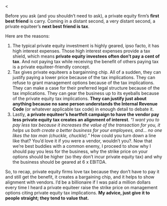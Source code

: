 <<p>Before you ask (and you shouldn&#8217;t need to ask), a private equity firm&#8217;s <strong>first best friend</strong> is carry. Coming in a distant second, a very distant second, a private equiteer&#8217;s <strong>next best friend is tax</strong>.</p><p>Here are the reasons:</p><ol><li>The typical private equity investment is highly geared, ipso facto, it has high interest expenses. Those high interest expenses provide a tax shield, which means <strong>private equity investees often don&#8217;t pay a cent of tax</strong>. And not paying tax while receiving the benefit of others paying tax is a private equiteer-friendly concept.</li><li>Tax gives private equiteers a bargainning chip. All of a sudden, they can justify paying a lower price because of the tax implications. They can refuse to grant management options because of the tax implications. They can make a case for their preferred legal structure because of the tax implications. They can gear the business up to its eyeballs because of the private equity tax implications. <strong>They can justify just about anything because no sane person understands the Internal Revenue Code </strong>(or whatever applicable tax code) in enough detail to debate it.</li><li>Lastly, <strong>a private equiteer&#8217;s heartfelt campaign to have the vendor pay less private equity tax creates an alignment of interest</strong>. <em>&#8220;I want you to pay less tax because it increases the value of the transaction for you, it helps us both create a better business for your employees, and&#8230; no one likes the tax man (chuckle, chuckle).&#8221; </em>How could you turn down a line like that? You&#8217;d love it if you were a vendor, wouldn&#8217;t you?. Now that we&#8217;re best buddies with a common enemy, I proceed to show why I should pay you less for the business, why the strike price on your options should be higher (so they don&#8217;t incur private equity tax) and why the business should be geared at 6 x EBITDA.</li></ol><p>So, to recap, private equity firms love tax because they don&#8217;t have to pay it and still get the benefit, it creates a bargaining chip, and it helps to show alignment with vendors. I&#8217;d be a billionaire if I was paid a million dollars every time I heard a private equiteer raise the strike price on management options citing private equity tax implications. <strong>My advice, just give it to people straight; they tend to value that.</strong></p>
